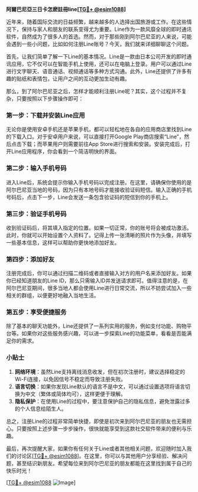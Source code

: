 **阿爾巴尼亞三日卡怎麽註冊line[[TG💪+ @esim1088](https://t.me/s/esim1088)]**

近年来，随着国际交流的日益频繁，越来越多的人选择出国旅游或工作。在这些情况下，保持与家人和朋友的联系变得尤为重要。Line作为一款风靡全球的即时通讯软件，自然成为了很多人的首选。然而，对于那些刚到阿尔巴尼亚的人来说，可能会遇到一些小问题，比如如何注册Line账号？今天，我们就来详细聊聊这个问题。

首先，让我们简单了解一下Line的基本情况。Line是一款由日本公司开发的即时通讯应用，它不仅可以在智能手机上使用，还可以在电脑上登录。用户可以通过Line进行文字聊天、语音通话、视频通话等多种方式沟通。此外，Line还提供了许多有趣的贴纸和表情包，让用户之间的互动更加生动有趣。

那么，到了阿尔巴尼亚之后，怎样才能顺利注册Line呢？其实，这个过程并不复杂，只要按照以下步骤操作即可：

### **第一步：下载并安装Line应用**

无论你是使用安卓手机还是苹果手机，都可以轻松地在各自的应用商店里找到Line的下载入口。对于安卓用户来说，可以直接打开Google Play商店搜索“Line”，然后点击下载；而苹果用户则需要前往App Store进行搜索和安装。安装完成后，打开Line应用程序，你会看到一个简洁明快的界面。

### **第二步：输入手机号码**

进入Line后，系统会提示你输入手机号码以完成注册。在这里，请确保你使用的是阿尔巴尼亚当地的号码，因为只有本地号码才能接收验证码短信。输入正确的手机号码后，点击下一步，Line会发送一条包含验证码的短信到你的手机上。

### **第三步：验证手机号码**

收到验证码后，将其填入指定的位置。如果一切正常，你的账号将会被成功激活。此时，你就可以开始设置个人资料了。记得上传一张清晰的照片作为头像，并填写一些基本信息，这样可以帮助你更快地添加好友。

### **第四步：添加好友**

注册完成后，你可以通过扫描二维码或者直接输入对方的用户名来添加好友。如果你已经知道朋友的Line ID，那么只需输入ID并发送请求即可。值得注意的是，在阿尔巴尼亚期间，很多当地人都会使用Line进行日常交流，所以不妨尝试加入一些相关的群组，以便更好地融入当地生活。

### **第五步：享受便捷服务**

除了基本的聊天功能外，Line还提供了一系列实用的服务，例如支付功能、购物平台等。如果你对这些服务感兴趣，可以进一步探索Line的功能菜单，看看是否能满足你的需求。

### **小贴士**

1. **网络环境**：虽然Line支持离线消息收发，但在初次注册时，建议选择稳定的Wi-Fi连接，以免因信号不稳定而导致注册失败。
2. **语言切换**：如果你发现Line默认的语言不是中文，可以通过设置选项将语言切换为中文（繁体或简体均可），这样更便于理解。
3. **隐私保护**：在使用Line的过程中，要注意保护自己的隐私信息，避免泄露过多的个人信息给陌生人。

总之，注册Line的过程非常简单快捷，即使是初次来到阿尔巴尼亚的朋友也无需担心。只要按照上述步骤一步步操作，很快就能享受到这款社交软件带来的便利与乐趣。

最后，再次提醒大家，如果你有任何关于Line或者其他相关问题，欢迎随时加入我们的讨论区[[TG💪+ @esim1088](https://t.me/s/esim1088)]。在这里，你可以与其他用户分享经验、解决问题，甚至结识新朋友。希望每位来到阿尔巴尼亚的朋友都能在这里找到属于自己的快乐时光！

[[TG💪+ @esim1088](https://t.me/s/esim1088) ![Image](https://i.postimg.cc/4NQfJmqS/Snipaste-2025-05-13-00-14-12.png)]